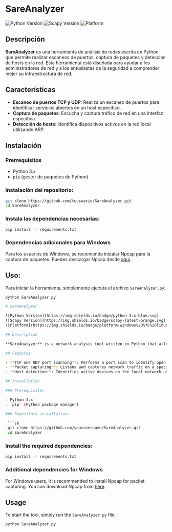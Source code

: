 # SareAnalyzer

![Python Version](https://img.shields.io/badge/python-3.x-blue.svg)
![Scapy Version](https://img.shields.io/badge/scapy-latest-orange.svg)
![Platform](https://img.shields.io/badge/platform-windows%20%7C%20linux-lightgrey.svg)

## Descripción

**SareAnalyzer** es una herramienta de análisis de redes escrita en Python que permite realizar escaneos de puertos, captura de paquetes y detección de hosts en la red. Esta herramienta está diseñada para ayudar a los administradores de red y a los entusiastas de la seguridad a comprender mejor su infraestructura de red.

## Características

- **Escaneo de puertos TCP y UDP**: Realiza un escaneo de puertos para identificar servicios abiertos en un host específico.
- **Captura de paquetes**: Escucha y captura tráfico de red en una interfaz específica.
- **Detección de hosts**: Identifica dispositivos activos en la red local utilizando ARP.

## Instalación

### Prerrequisitos

- Python 3.x
- `pip` (gestor de paquetes de Python)

### Instalación del repositorio:

   ```sh
   git clone https://github.com/tuusuario/SareAnalyzer.git
   cd SareAnalyzer
   ````
### Instala las dependencias necesarias:

  ```sh
  pip install -r requirements.txt
   ````
### Dependencias adicionales para Windows

Para los usuarios de Windows, se recomienda instalar Npcap para la captura de paquetes. Puedes descargar Npcap desde [aquí](https://npcap.org).


## Uso:
Para iniciar la herramienta, simplemente ejecuta el archivo `SareAnalyzer.py`:

  ```sh
  python SareAnalyzer.py

# SareAnalyzer

![Python Version](https://img.shields.io/badge/python-3.x-blue.svg)
![Scapy Version](https://img.shields.io/badge/scapy-latest-orange.svg)
![Platform](https://img.shields.io/badge/platform-windows%20%7C%20linux-lightgrey.svg)

## Description

**SareAnalyzer** is a network analysis tool written in Python that allows for port scanning, packet capturing, and host detection on a network. This tool is designed to help network administrators and security enthusiasts better understand their network infrastructure.

## Features

- **TCP and UDP port scanning**: Performs a port scan to identify open services on a specific host.
- **Packet capturing**: Listens and captures network traffic on a specific interface.
- **Host detection**: Identifies active devices on the local network using ARP.

## Installation

### Prerequisites

- Python 3.x
- `pip` (Python package manager)

### Repository installation:

   ```sh
   git clone https://github.com/yourusername/SareAnalyzer.git
   cd SareAnalyzer
   ```

### Install the required dependencies:

  ```sh
  pip install -r requirements.txt
   ```

### Additional dependencies for Windows

For Windows users, it is recommended to install Npcap for packet capturing. You can download Npcap from [here](https://npcap.org).

## Usage

To start the tool, simply run the `SareAnalyzer.py` file:

  ```sh
  python SareAnalyzer.py
  ```